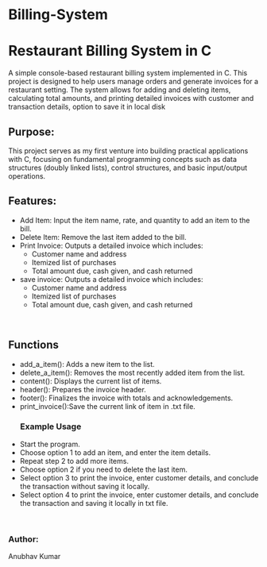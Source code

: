 # Billing-System
<h1>Restaurant Billing System in C</h1>

<p>A simple console-based restaurant billing system implemented in C. This project is designed to help users manage orders and generate invoices for a restaurant setting. The system allows for adding and deleting items, calculating total amounts, and printing detailed invoices with customer and transaction details, option to save it in local disk</p>

<h2>Purpose:</h2>
<p>This project serves as my first venture into building practical applications with C, focusing on fundamental programming concepts such as data structures (doubly linked lists), control structures, and basic input/output operations.</p>

<h2>Features:</h2>

<p>
<ul>
<li> Add Item: Input the item name, rate, and quantity to add an item to the bill.
<li> Delete Item: Remove the last item added to the bill.
<li> Print Invoice: Outputs a detailed invoice which includes:
   <ul>
    <li> Customer name and address
    <li> Itemized list of purchases
    <li> Total amount due, cash given, and cash returned
    </ul>
<li>save invoice: Outputs a detailed invoice which includes:
    <ul>
    <li> Customer name and address
    <li> Itemized list of purchases
    <li> Total amount due, cash given, and cash returned
    </ul>
</ul>
</p><br>

<h2>Functions</h2>
<p>
<ul>
<li>add_a_item(): Adds a new item to the list.
<li>delete_a_item(): Removes the most recently added item from the list.
<li>content(): Displays the current list of items.
<li>header(): Prepares the invoice header.
<li> footer(): Finalizes the invoice with totals and acknowledgements.
<li>print_invoice():Save the current link of item in .txt file.
</p>
<h3>Example Usage</h3>
<p>
<li> Start the program.
<li> Choose option 1 to add an item, and enter the item details.
<li> Repeat step 2 to add more items.
<li> Choose option 2 if you need to delete the last item.
<li> Select option 3 to print the invoice, enter customer details, and conclude the transaction without saving it locally.
<li> Select option 4 to print the invoice, enter customer details, and conclude the transaction and saving it locally in txt file.
</ul>
</p>

<br>
<h3><b>Author:</b></h3><p>Anubhav Kumar<p> 
